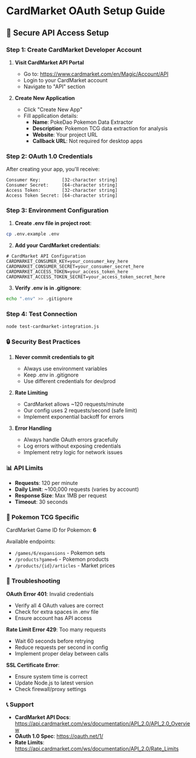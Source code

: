 # CardMarket OAuth Setup Guide

## 🔐 Secure API Access Setup

### Step 1: Create CardMarket Developer Account

1. **Visit CardMarket API Portal**
   - Go to: https://www.cardmarket.com/en/Magic/Account/API
   - Login to your CardMarket account
   - Navigate to "API" section

2. **Create New Application**
   - Click "Create New App"
   - Fill application details:
     - **Name**: PokeDao Pokemon Data Extractor
     - **Description**: Pokemon TCG data extraction for analysis
     - **Website**: Your project URL
     - **Callback URL**: Not required for desktop apps

### Step 2: OAuth 1.0 Credentials

After creating your app, you'll receive:

```
Consumer Key:        [32-character string]
Consumer Secret:     [64-character string]
Access Token:        [32-character string]
Access Token Secret: [64-character string]
```

### Step 3: Environment Configuration

1. **Create .env file in project root**:
```bash
cp .env.example .env
```

2. **Add your CardMarket credentials**:
```env
# CardMarket API Configuration
CARDMARKET_CONSUMER_KEY=your_consumer_key_here
CARDMARKET_CONSUMER_SECRET=your_consumer_secret_here
CARDMARKET_ACCESS_TOKEN=your_access_token_here
CARDMARKET_ACCESS_TOKEN_SECRET=your_access_token_secret_here
```

3. **Verify .env is in .gitignore**:
```bash
echo ".env" >> .gitignore
```

### Step 4: Test Connection

```bash
node test-cardmarket-integration.js
```

### 🔒 Security Best Practices

1. **Never commit credentials to git**
   - Always use environment variables
   - Keep .env in .gitignore
   - Use different credentials for dev/prod

2. **Rate Limiting**
   - CardMarket allows ~120 requests/minute
   - Our config uses 2 requests/second (safe limit)
   - Implement exponential backoff for errors

3. **Error Handling**
   - Always handle OAuth errors gracefully
   - Log errors without exposing credentials
   - Implement retry logic for network issues

### 📊 API Limits

- **Requests**: 120 per minute
- **Daily Limit**: ~100,000 requests (varies by account)
- **Response Size**: Max 1MB per request
- **Timeout**: 30 seconds

### 🎯 Pokemon TCG Specific

CardMarket Game ID for Pokemon: **6**

Available endpoints:
- `/games/6/expansions` - Pokemon sets
- `/products?game=6` - Pokemon products
- `/products/{id}/articles` - Market prices

### 🔧 Troubleshooting

**OAuth Error 401**: Invalid credentials
- Verify all 4 OAuth values are correct
- Check for extra spaces in .env file
- Ensure account has API access

**Rate Limit Error 429**: Too many requests
- Wait 60 seconds before retrying
- Reduce requests per second in config
- Implement proper delay between calls

**SSL Certificate Error**:
- Ensure system time is correct
- Update Node.js to latest version
- Check firewall/proxy settings

### 📞 Support

- **CardMarket API Docs**: https://api.cardmarket.com/ws/documentation/API_2.0/API_2.0_Overview
- **OAuth 1.0 Spec**: https://oauth.net/1/
- **Rate Limits**: https://api.cardmarket.com/ws/documentation/API_2.0/Rate_Limits
